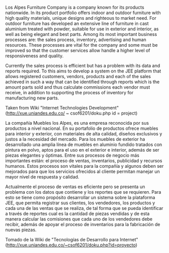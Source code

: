 Los Alpes Furniture Company is a company known for its products nationwide. In its product portfolio offers indoor and outdoor furniture with high quality materials, unique designs and righteous to market need. For outdoor furniture has developed an extensive line of furniture in cast aluminium treated with powder, suitable for use in exterior and interior, as well as being elegant and best parts. Among its most important business processes are: the sales process, inventory, advertising and human resources. These processes are vital for the company and some must be improved so that the customer services allow handle a higher level of responsiveness and quality.

Currently the sales process is efficient but has a problem with its data and reports required. To this aims to develop a system on the JEE platform that allows registered customers, vendors, products and each of the sales achieved in such a way that can be identified through reports which is the amount parts sold and thus calculate commissions each vendor must receive, in addition to supporting the process of inventory for manufacturing new parts.

Taken from Wiki "Internet Technologies Development" (http://xue.uniandes.edu.co/ ~ csof6201/doku.php id = project)




La compañía Muebles los Alpes, es una empresa reconocida por sus productos a nivel nacional. En su portafolio de productos ofrece muebles para interior y exterior, con materiales de alta calidad, diseños exclusivos y justos a la necesidad del mercado. Para los muebles de exterior ha desarrollado una amplia línea de muebles en aluminio fundido tratados con pintura en polvo, aptos para el uso en el exterior e interior, además de ser piezas elegantes y óptimas. Entre sus procesos de negocio más importantes están: el proceso de ventas, inventarios, publicidad y recursos humanos. Estos procesos son vitales para la compañía y algunos deben ser mejorados para que los servicios ofrecidos al cliente permitan manejar un mayor nivel de respuesta y calidad.

Actualmente el proceso de ventas es eficiente pero se presenta un problema con los datos que contiene y los reportes que se requieren. Para esto se tiene como propósito desarrollar un sistema sobre la plataforma JEE, que permita registrar sus clientes, los vendedores, los productos y cada una de las ventas que se realiza, de tal forma que se pueda identificar a través de reportes cual es la cantidad de piezas vendidas y de esta manera calcular las comisiones que cada uno de los vendedores debe recibir, además de apoyar el proceso de inventarios para la fabricación de nuevas piezas.


Tomado de la Wiki de "Tecnologías de Desarrollo para Internet" (http://xue.uniandes.edu.co/~csof6201/doku.php?id=proyecto)